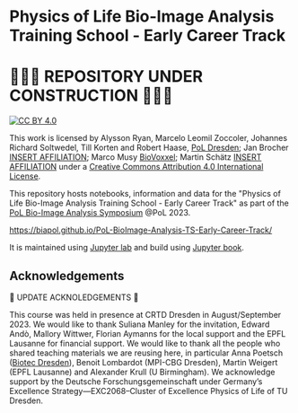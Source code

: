 # Physics of Life Bio-Image Analysis Training School - Early Career Track

# :construction::construction::construction: REPOSITORY UNDER CONSTRUCTION :construction::construction::construction:

[![CC BY 4.0][cc-by-shield]][cc-by]

This work is licensed by Alysson Ryan, Marcelo Leomil Zoccoler, Johannes Richard Soltwedel, Till Korten and Robert Haase, [PoL Dresden](http://physics-of-life.tu-dresden.de/bia); Jan Brocher [INSERT AFFILIATION](); Marco Musy [BioVoxxel](https://www.biovoxxel.de); Martin Schätz [INSERT AFFILIATION]() under a
[Creative Commons Attribution 4.0 International License][cc-by].

[cc-by]: http://creativecommons.org/licenses/by/4.0/
[cc-by-image]: https://i.creativecommons.org/l/by/4.0/88x31.png
[cc-by-shield]: https://img.shields.io/badge/License-CC%20BY%204.0-lightgrey.svg

This repository hosts notebooks, information and data for the "Physics of Life Bio-Image Analysis Training School - Early Career Track" as part of the [PoL Bio-Image Analysis Symposium](https://biopol-training.eventmember.de/) @PoL 2023.

https://biapol.github.io/PoL-BioImage-Analysis-TS-Early-Career-Track/

It is maintained using [Jupyter lab](https://jupyterlab.readthedocs.io/en/stable/) and build using [Jupyter book](https://jupyterbook.org/intro.html).

## Acknowledgements

:construction: UPDATE ACKNOLEDGEMENTS :construction:

This course was held in presence at CRTD Dresden in August/September 2023. We would like to thank Suliana Manley for the invitation, Edward Andò, Mallory Wittwer, Florian Aymanns for the local support and the EPFL Lausanne for financial support. 
We would like to thank all the people who shared teaching materials we are reusing here, in particular Anna Poetsch ([Biotec Dresden](https://tu-dresden.de/cmcb/biotec/forschungsgruppen/poetsch)), 
Benoit Lombardot (MPI-CBG Dresden), Martin Weigert (EPFL Lausanne) and Alexander Krull (U Birmingham).
We acknowledge support by the Deutsche Forschungsgemeinschaft under Germany’s Excellence Strategy—EXC2068–Cluster of Excellence Physics of Life of TU Dresden.

